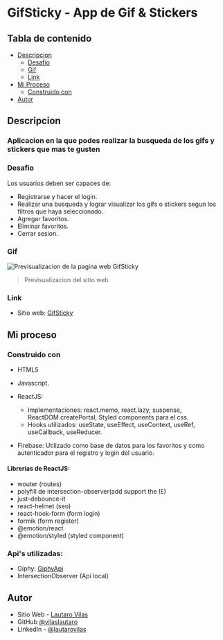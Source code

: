 # GifSticky - App de Gif & Stickers

## Tabla de contenido

- [Descripcion](#descripcion)
  - [Desafio](#desafio)
  - [Gif](#Gif)
  - [Link](#link)
- [Mi Proceso](#mi-proceso)
  - [Construido con](#construido-con)
- [Autor](#autor)

## Descripcion

### Aplicacion en la que podes realizar la busqueda de los gifs y stickers que mas te gusten

### Desafio

Los usuarios deben ser capaces de:

- Registrarse y hacer el login.
- Realizar una busqueda y lograr visualizar los gifs o stickers segun los filtros que haya seleccionado.
- Agregar favoritos.
- Eliminar favoritos.
- Cerrar sesion.

### Gif

![Previsualizacion de la pagina web GifSticky](https://res.cloudinary.com/dn7qsxzdf/image/upload/v1651164501/gifsticky/Home___GifSticky__dj7fl4.gif)

> Previsualizacion del sitio web

### Link

- Sitio web: [GifSticky](https://gifsticky.vercel.app/)

## Mi proceso

### Construido con

- HTML5
- Javascript.
- ReactJS:
  - Implementaciones: react.memo, react.lazy, suspense, ReactDOM.createPortal, Styled components para el css.
  - Hooks utilizados: useState, useEffect, useContext, useRef, useCallback, useReducer.
  
- Firebase: Utilizado como base de datos para los favoritos y como autenticador para el registro y login del usuario.

#### Librerias de ReactJS:

- wouter (routes)
- polyfill de intersection-observer(add support the IE)
- just-debounce-it
- react-helmet (seo)
- react-hook-form (form login)
- formik (form register)
- @emotion/react
- @emotion/styled (styled component)

### Api's utilizadas:
 - Giphy: [GiphyApi](https://developers.giphy.com/branch/master/docs/api/)
 - IntersectionObserver (Api local)
## Autor

- Sitio Web - [Lautaro Vilas](https://lautarovilas.com)
- GitHub [@vilaslautaro](https://github.com/vilaslautaro)
- LinkedIn - [@lautarovilas](https://www.linkedin.com/in/lautarovilas/)
